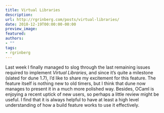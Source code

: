 ```yaml
---
title: Virtual Libraries
description:
url: http://rgrinberg.com/posts/virtual-libraries/
date: 2018-12-19T00:00:00-00:00
preview_image:
featured:
authors:
- ""
tags:
- rgrinberg
---
```


<p>Last week I finally managed to slog through the last remaining issues required
to implement <cite>Virtual Libraries</cite>, and since it&rsquo;s quite a milestone (slated for
dune 1.7), I&rsquo;d like to share my excitement for this feature. The feature itself
is nothing new to old timers, but I think that dune now manages to present it in
a much more polished way. Besides, OCaml is enjoying a recent uptick of new
users, so perhaps a little review might be useful. I find that it is always
helpful to have at least a high level understanding of how a build feature works
to use it effectively.</p>


